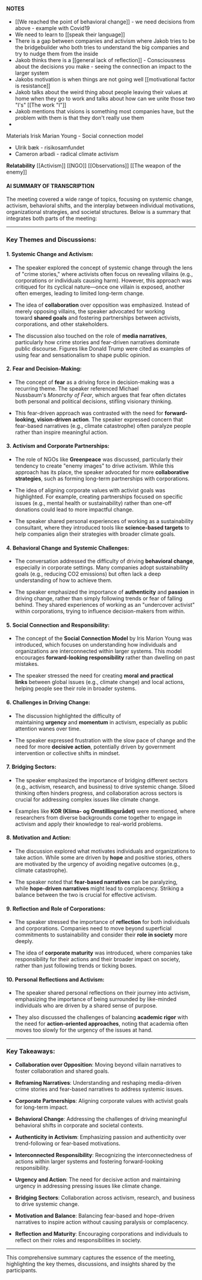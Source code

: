 

#### **NOTES**

- [[We reached the point of behavioral change]] - we need decisions from above - example with Covid19
- We need to learn to [[speak their language]]
- There is a gap between companies and activism where Jakob tries to be the bridgebuilder who both tries to understand the big companies and try to nudge them from the inside
- Jakob thinks there is a [[general lack of reflection]] - Consciousness about the decisions you make - seeing the connection an impact to the larger system 
- Jakobs motivation is when things are not going well [[motivational factor is resistance]]
- Jakob talks about the weird thing about people leaving their values at home when they go to work and talks about how can we unite those two "I's" [[The work "I"]]
- Jakob mentions that visions is something most companies have, but the problem with them is that they don't really use them
- 
  
  
  Materials
  Irisk Marian Young - Social connection model
- Ulrik bæk - risikosamfundet
- Cameron arbadi - radical climate activism




**Relatability**
[[Activism]]
[[NGO]] 
[[Observations]]
[[The weapon of the enemy]]




#### **AI SUMMARY OF TRANSCRIPTION**


The meeting covered a wide range of topics, focusing on systemic change, activism, behavioral shifts, and the interplay between individual motivations, organizational strategies, and societal structures. Below is a summary that integrates both parts of the meeting:

---

### Key Themes and Discussions:

#### 1. **Systemic Change and Activism**:

- The speaker explored the concept of systemic change through the lens of "crime stories," where activists often focus on revealing villains (e.g., corporations or individuals causing harm). However, this approach was critiqued for its cyclical nature—once one villain is exposed, another often emerges, leading to limited long-term change.
    
- The idea of **collaboration** over opposition was emphasized. Instead of merely opposing villains, the speaker advocated for working toward **shared goals** and fostering partnerships between activists, corporations, and other stakeholders.
    
- The discussion also touched on the role of **media narratives**, particularly how crime stories and fear-driven narratives dominate public discourse. Figures like Donald Trump were cited as examples of using fear and sensationalism to shape public opinion.
    

#### 2. **Fear and Decision-Making**:

- The concept of **fear** as a driving force in decision-making was a recurring theme. The speaker referenced Michael Nussbaum's _Monarchy of Fear_, which argues that fear often dictates both personal and political decisions, stifling visionary thinking.
    
- This fear-driven approach was contrasted with the need for **forward-looking, vision-driven action**. The speaker expressed concern that fear-based narratives (e.g., climate catastrophe) often paralyze people rather than inspire meaningful action.
    

#### 3. **Activism and Corporate Partnerships**:

- The role of NGOs like **Greenpeace** was discussed, particularly their tendency to create "enemy images" to drive activism. While this approach has its place, the speaker advocated for more **collaborative strategies**, such as forming long-term partnerships with corporations.
    
- The idea of aligning corporate values with activist goals was highlighted. For example, creating partnerships focused on specific issues (e.g., mental health or sustainability) rather than one-off donations could lead to more impactful change.
    
- The speaker shared personal experiences of working as a sustainability consultant, where they introduced tools like **science-based targets** to help companies align their strategies with broader climate goals.
    

#### 4. **Behavioral Change and Systemic Challenges**:

- The conversation addressed the difficulty of driving **behavioral change**, especially in corporate settings. Many companies adopt sustainability goals (e.g., reducing CO2 emissions) but often lack a deep understanding of how to achieve them.
    
- The speaker emphasized the importance of **authenticity** and **passion** in driving change, rather than simply following trends or fear of falling behind. They shared experiences of working as an "undercover activist" within corporations, trying to influence decision-makers from within.
    

#### 5. **Social Connection and Responsibility**:

- The concept of the **Social Connection Model** by Iris Marion Young was introduced, which focuses on understanding how individuals and organizations are interconnected within larger systems. This model encourages **forward-looking responsibility** rather than dwelling on past mistakes.
    
- The speaker stressed the need for creating **moral and practical links** between global issues (e.g., climate change) and local actions, helping people see their role in broader systems.
    

#### 6. **Challenges in Driving Change**:

- The discussion highlighted the difficulty of maintaining **urgency** and **momentum** in activism, especially as public attention wanes over time.
    
- The speaker expressed frustration with the slow pace of change and the need for more **decisive action**, potentially driven by government intervention or collective shifts in mindset.
    

#### 7. **Bridging Sectors**:

- The speaker emphasized the importance of bridging different sectors (e.g., activism, research, and business) to drive systemic change. Siloed thinking often hinders progress, and collaboration across sectors is crucial for addressing complex issues like climate change.
    
- Examples like **KOR (Klima- og Omstillingsrådet)** were mentioned, where researchers from diverse backgrounds come together to engage in activism and apply their knowledge to real-world problems.
    

#### 8. **Motivation and Action**:

- The discussion explored what motivates individuals and organizations to take action. While some are driven by **hope** and positive stories, others are motivated by the urgency of avoiding negative outcomes (e.g., climate catastrophe).
    
- The speaker noted that **fear-based narratives** can be paralyzing, while **hope-driven narratives** might lead to complacency. Striking a balance between the two is crucial for effective activism.
    

#### 9. **Reflection and Role of Corporations**:

- The speaker stressed the importance of **reflection** for both individuals and corporations. Companies need to move beyond superficial commitments to sustainability and consider their **role in society** more deeply.
    
- The idea of **corporate maturity** was introduced, where companies take responsibility for their actions and their broader impact on society, rather than just following trends or ticking boxes.
    

#### 10. **Personal Reflections and Activism**:

- The speaker shared personal reflections on their journey into activism, emphasizing the importance of being surrounded by like-minded individuals who are driven by a shared sense of purpose.
    
- They also discussed the challenges of balancing **academic rigor** with the need for **action-oriented approaches**, noting that academia often moves too slowly for the urgency of the issues at hand.
    

---

### Key Takeaways:

- **Collaboration over Opposition**: Moving beyond villain narratives to foster collaboration and shared goals.
    
- **Reframing Narratives**: Understanding and reshaping media-driven crime stories and fear-based narratives to address systemic issues.
    
- **Corporate Partnerships**: Aligning corporate values with activist goals for long-term impact.
    
- **Behavioral Change**: Addressing the challenges of driving meaningful behavioral shifts in corporate and societal contexts.
    
- **Authenticity in Activism**: Emphasizing passion and authenticity over trend-following or fear-based motivations.
    
- **Interconnected Responsibility**: Recognizing the interconnectedness of actions within larger systems and fostering forward-looking responsibility.
    
- **Urgency and Action**: The need for decisive action and maintaining urgency in addressing pressing issues like climate change.
    
- **Bridging Sectors**: Collaboration across activism, research, and business to drive systemic change.
    
- **Motivation and Balance**: Balancing fear-based and hope-driven narratives to inspire action without causing paralysis or complacency.
    
- **Reflection and Maturity**: Encouraging corporations and individuals to reflect on their roles and responsibilities in society.
    

---

This comprehensive summary captures the essence of the meeting, highlighting the key themes, discussions, and insights shared by the participants.